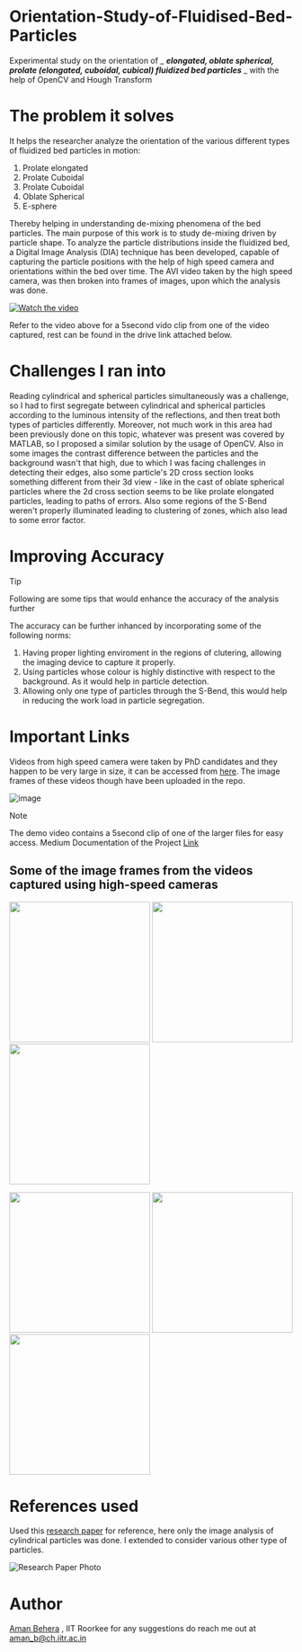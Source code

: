 # Orientation-Study-of-Fluidised-Bed-Particles
Experimental study on the orientation of _ _**elongated, oblate spherical, prolate (elongated, cuboidal, cubical) fluidized bed particles**_ _ with the help of OpenCV and Hough Transform 

# The problem it solves
It helps the researcher analyze the orientation of the various different types of fluidized bed particles in motion:

1. Prolate elongated
2. Prolate Cuboidal
3. Prolate Cuboidal
4. Oblate Spherical
5. E-sphere

Thereby helping in understanding de-mixing phenomena of the bed particles. The main purpose of this work is to study de-mixing driven by particle shape. To analyze the particle distributions inside the fluidized bed, a Digital Image Analysis (DIA) technique has been developed, capable of capturing the particle positions with the help of high speed camera and orientations within the bed over time. The AVI video taken by the high speed camera, was then broken into frames of images, upon which the analysis was done.

[![Watch the video](https://images.unsplash.com/photo-1682687982185-531d09ec56fc?w=500&auto=format&fit=crop&q=60&ixlib=rb-4.0.3&ixid=M3wxMjA3fDF8MHxlZGl0b3JpYWwtZmVlZHw1MHx8fGVufDB8fHx8fA%3D%3D)](https://youtu.be/9iLVBLPcSRk)

Refer to the video above for a 5second vido clip from one of the video captured, rest can be found in the drive link attached below.

# Challenges I ran into
Reading cylindrical and spherical particles simultaneously was a challenge, so I had to first segregate between cylindrical and spherical particles according to the luminous intensity of the reflections, and then treat both types of particles differently. Moreover, not much work in this area had been previously done on this topic, whatever was present was covered by MATLAB, so I proposed a similar solution by the usage of OpenCV. Also in some images the contrast difference between the particles and the background wasn't that high, due to which I was facing challenges in detecting their edges, also some particle's 2D cross section looks something different from their 3d view - like in the cast of oblate spherical particles where the 2d cross section seems to be like prolate elongated particles, leading to paths of errors. Also some regions of the S-Bend weren't properly illuminated leading to clustering of zones, which also lead to some error factor.

# Improving Accuracy
> [!TIP]
> Following are some tips that would enhance the accuracy of the analysis further

The accuracy can be further inhanced by incorporating some of the following norms:
1. Having proper lighting enviroment in the regions of clutering, allowing the imaging device to capture it properly.
2. Using particles whose colour is highly distinctive with respect to the background. As it would help in particle detection.
3. Allowing only one type of particles through the S-Bend, this would help in reducing the work load in particle segregation.

# Important Links
Videos from high speed camera were taken by PhD candidates and they happen to be very large in size, it can be accessed from [here](https://drive.google.com/drive/folders/1NQjE6AnNW-kiH9jZ47fWmyq9L2_LGGzc?usp=sharing). The image frames of these videos though have been uploaded in the repo. 

![image](https://github.com/beingamanforever/Orientation-Study-of-Fluidised-Bed-Particles/assets/121532863/e696e6ed-d322-4f0a-9c42-55da711fce3e)

> [!NOTE]
> The demo video contains a 5second clip of one of the larger files for easy access.
> Medium Documentation of the Project [Link](https://medium.com/@beingamanforever/orientation-study-of-elongated-fluidized-bed-99677e5a370e)

## Some of the image frames from the videos captured using high-speed cameras
<p float="left">
  <img src="https://github.com/beingamanforever/Orientation-Study-of-Fluidised-Bed-Particles/assets/121532863/61ad9c6e-a3f9-4982-9f22-ce7f55100f43" width="250" />
  <img src="https://github.com/beingamanforever/Orientation-Study-of-Fluidised-Bed-Particles/assets/121532863/8d051875-d2d4-4c45-b494-692ca4ccaf5d" width="250" /> 
  <img src="https://github.com/beingamanforever/Orientation-Study-of-Fluidised-Bed-Particles/assets/121532863/80dfd412-5bb1-4a97-89a2-03d054ddaad9" width="250" />
</p>
<p float="left">
  <img src="https://github.com/beingamanforever/Orientation-Study-of-Fluidised-Bed-Particles/assets/121532863/bfcfd1d9-3d3e-46d0-846d-254b35fb766f" width="250" />
  <img src="https://github.com/beingamanforever/Orientation-Study-of-Fluidised-Bed-Particles/assets/121532863/ce0f67b7-6298-40ef-bfc7-cf42319bac70" width="250" /> 
  <img src="https://github.com/beingamanforever/Orientation-Study-of-Fluidised-Bed-Particles/assets/121532863/dc92f35b-b7da-4b6e-ac83-2af285663524" width="250" />
</p>


# References used
Used this [research paper](https://www.sciencedirect.com/science/article/abs/pii/S003259101930587X) for reference, here only the image analysis of cylindrical particles was done. I extended to consider various other type of particles.

![Research Paper Photo](https://github.com/beingamanforever/Orientation-Study-of-Fluidised-Bed-Particles/assets/121532863/a852b27c-597d-41c1-90af-e9fd0d383163)

# Author
[Aman Behera](https://github.com/beingamanforever) , IIT Roorkee for any suggestions do reach me out at aman_b@ch.iitr.ac.in
